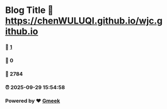 # Blog Title :link: https://chenWULUQI.github.io/wjc.github.io 
### :page_facing_up: [1](https://chenWULUQI.github.io/wjc.github.io/tag.html) 
### :speech_balloon: 0 
### :hibiscus: 2784 
### :alarm_clock: 2025-09-29 15:54:58 
### Powered by :heart: [Gmeek](https://github.com/Meekdai/Gmeek)
